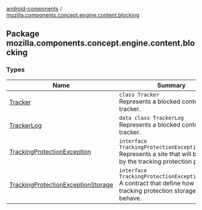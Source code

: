 [android-components](../index.md) / [mozilla.components.concept.engine.content.blocking](./index.md)

## Package mozilla.components.concept.engine.content.blocking

### Types

| Name | Summary |
|---|---|
| [Tracker](-tracker/index.md) | `class Tracker`<br>Represents a blocked content tracker. |
| [TrackerLog](-tracker-log/index.md) | `data class TrackerLog`<br>Represents a blocked content tracker. |
| [TrackingProtectionException](-tracking-protection-exception/index.md) | `interface TrackingProtectionException`<br>Represents a site that will be ignored by the tracking protection policies. |
| [TrackingProtectionExceptionStorage](-tracking-protection-exception-storage/index.md) | `interface TrackingProtectionExceptionStorage`<br>A contract that define how a tracking protection storage must behave. |
